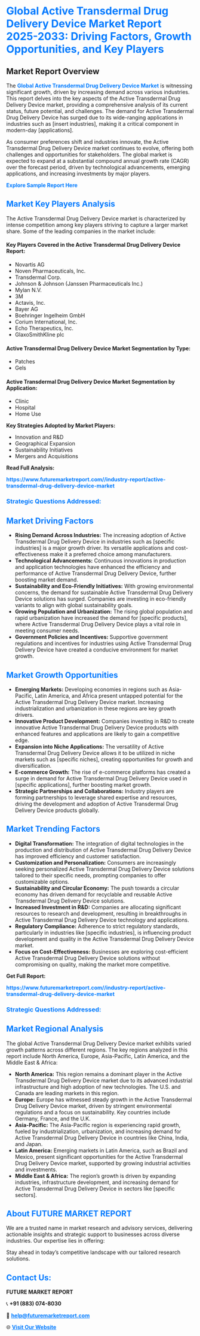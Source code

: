 <h1 style="color: #007BFF;">Global Active Transdermal Drug Delivery Device Market Report 2025-2033: Driving Factors, Growth Opportunities, and Key Players</h1>

<section id="overview">
<h2>Market Report Overview</h2>
<p>The <a href="https://www.futuremarketreport.com//industry-report/active-transdermal-drug-delivery-device-market" style="color: #007BFF; text-decoration: none;"><strong>Global Active Transdermal Drug Delivery Device Market</strong></a> is witnessing significant growth, driven by increasing demand across various industries. This report delves into the key aspects of the Active Transdermal Drug Delivery Device market, providing a comprehensive analysis of its current status, future potential, and challenges. The demand for Active Transdermal Drug Delivery Device has surged due to its wide-ranging applications in industries such as [insert industries], making it a critical component in modern-day [applications].</p>
<p>As consumer preferences shift and industries innovate, the Active Transdermal Drug Delivery Device market continues to evolve, offering both challenges and opportunities for stakeholders. The global market is expected to expand at a substantial compound annual growth rate (CAGR) over the forecast period, driven by technological advancements, emerging applications, and increasing investments by major players.</p>
</section>

<section id="overview">
<p><a href="https://www.futuremarketreport.com//request-sample/reportId=55029" style="color: #007BFF; text-decoration: none;"><strong>Explore Sample Report Here</strong></a></p>
</section>

<section id="key-players">
<h2 style="color: #007BFF;">Market Key Players Analysis</h2>
<p>The Active Transdermal Drug Delivery Device market is characterized by intense competition among key players striving to capture a larger market share. Some of the leading companies in the market include:</p>
<h4>Key Players Covered in the Active Transdermal Drug Delivery Device Report:</h4>
<ul><li>Novartis AG</li><li>Noven Pharmaceuticals, Inc.</li><li>Transdermal Corp.</li><li>Johnson &amp; Johnson (Janssen Pharmaceuticals Inc.)</li><li>Mylan N.V.</li><li>3M</li><li>Actavis, Inc.</li><li>Bayer AG</li><li>Boehringer Ingelheim GmbH</li><li>Corium International, Inc.</li><li>Echo Therapeutics, Inc.</li><li>GlaxoSmithKline plc</li></ul>
<h4>Active Transdermal Drug Delivery Device Market Segmentation by Type:</h4>
<ul><li>Patches</li><li>Gels</li></ul>

<h4>Active Transdermal Drug Delivery Device Market Segmentation by Application:</h4>
<ul><li>Clinic</li><li>Hospital</li><li>Home Use</li></ul>
<p><strong>Key Strategies Adopted by Market Players:</strong></p>
<ul>
<li>Innovation and R&D</li>
<li>Geographical Expansion</li>
<li>Sustainability Initiatives</li>
<li>Mergers and Acquisitions</li>
</ul>
</section>

<section>
<p><strong>Read Full Analysis: </strong></p><a href="https://www.futuremarketreport.com//industry-report/active-transdermal-drug-delivery-device-market" style="color: #007BFF; text-decoration: none;"><strong>https://www.futuremarketreport.com//industry-report/active-transdermal-drug-delivery-device-market</strong></a>
<h3 style="color: #007BFF;">Strategic Questions Addressed:</h3>
</section>

<section id="driving-factors">
<h2 style="color: #007BFF;">Market Driving Factors</h2>
<ul>
<li><strong>Rising Demand Across Industries:</strong> The increasing adoption of Active Transdermal Drug Delivery Device in industries such as [specific industries] is a major growth driver. Its versatile applications and cost-effectiveness make it a preferred choice among manufacturers.</li>
<li><strong>Technological Advancements:</strong> Continuous innovations in production and application technologies have enhanced the efficiency and performance of Active Transdermal Drug Delivery Device, further boosting market demand.</li>
<li><strong>Sustainability and Eco-Friendly Initiatives:</strong> With growing environmental concerns, the demand for sustainable Active Transdermal Drug Delivery Device solutions has surged. Companies are investing in eco-friendly variants to align with global sustainability goals.</li>
<li><strong>Growing Population and Urbanization:</strong> The rising global population and rapid urbanization have increased the demand for [specific products], where Active Transdermal Drug Delivery Device plays a vital role in meeting consumer needs.</li>
<li><strong>Government Policies and Incentives:</strong> Supportive government regulations and incentives for industries using Active Transdermal Drug Delivery Device have created a conducive environment for market growth.</li>
</ul>
</section>

<section id="growth-opportunities">
<h2 style="color: #007BFF;">Market Growth Opportunities</h2>
<ul>
<li><strong>Emerging Markets:</strong> Developing economies in regions such as Asia-Pacific, Latin America, and Africa present untapped potential for the Active Transdermal Drug Delivery Device market. Increasing industrialization and urbanization in these regions are key growth drivers.</li>
<li><strong>Innovative Product Development:</strong> Companies investing in R&D to create innovative Active Transdermal Drug Delivery Device products with enhanced features and applications are likely to gain a competitive edge.</li>
<li><strong>Expansion into Niche Applications:</strong> The versatility of Active Transdermal Drug Delivery Device allows it to be utilized in niche markets such as [specific niches], creating opportunities for growth and diversification.</li>
<li><strong>E-commerce Growth:</strong> The rise of e-commerce platforms has created a surge in demand for Active Transdermal Drug Delivery Device used in [specific applications], further boosting market growth.</li>
<li><strong>Strategic Partnerships and Collaborations:</strong> Industry players are forming partnerships to leverage shared expertise and resources, driving the development and adoption of Active Transdermal Drug Delivery Device products globally.</li>
</ul>
</section>

<section id="trending-factors">
<h2 style="color: #007BFF;">Market Trending Factors</h2>
<ul>
<li><strong>Digital Transformation:</strong> The integration of digital technologies in the production and distribution of Active Transdermal Drug Delivery Device has improved efficiency and customer satisfaction.</li>
<li><strong>Customization and Personalization:</strong> Consumers are increasingly seeking personalized Active Transdermal Drug Delivery Device solutions tailored to their specific needs, prompting companies to offer customizable options.</li>
<li><strong>Sustainability and Circular Economy:</strong> The push towards a circular economy has driven demand for recyclable and reusable Active Transdermal Drug Delivery Device solutions.</li>
<li><strong>Increased Investment in R&D:</strong> Companies are allocating significant resources to research and development, resulting in breakthroughs in Active Transdermal Drug Delivery Device technology and applications.</li>
<li><strong>Regulatory Compliance:</strong> Adherence to strict regulatory standards, particularly in industries like [specific industries], is influencing product development and quality in the Active Transdermal Drug Delivery Device market.</li>
<li><strong>Focus on Cost-Effectiveness:</strong> Businesses are exploring cost-efficient Active Transdermal Drug Delivery Device solutions without compromising on quality, making the market more competitive.</li>
</ul>
</section>

<section>
<p><strong>Get Full Report: </strong></p><a href="https://www.futuremarketreport.com//industry-report/active-transdermal-drug-delivery-device-market" style="color: #007BFF; text-decoration: none;"><strong>https://www.futuremarketreport.com//industry-report/active-transdermal-drug-delivery-device-market</strong></a>
<h3 style="color: #007BFF;">Strategic Questions Addressed:</h3>
</section>


<section id="regional-analysis">
<h2 style="color: #007BFF;">Market Regional Analysis</h2>
<p>The global Active Transdermal Drug Delivery Device market exhibits varied growth patterns across different regions. The key regions analyzed in this report include North America, Europe, Asia-Pacific, Latin America, and the Middle East & Africa:</p>
<ul>
<li><strong>North America:</strong> This region remains a dominant player in the Active Transdermal Drug Delivery Device market due to its advanced industrial infrastructure and high adoption of new technologies. The U.S. and Canada are leading markets in this region.</li>
<li><strong>Europe:</strong> Europe has witnessed steady growth in the Active Transdermal Drug Delivery Device market, driven by stringent environmental regulations and a focus on sustainability. Key countries include Germany, France, and the U.K.</li>
<li><strong>Asia-Pacific:</strong> The Asia-Pacific region is experiencing rapid growth, fueled by industrialization, urbanization, and increasing demand for Active Transdermal Drug Delivery Device in countries like China, India, and Japan.</li>
<li><strong>Latin America:</strong> Emerging markets in Latin America, such as Brazil and Mexico, present significant opportunities for the Active Transdermal Drug Delivery Device market, supported by growing industrial activities and investments.</li>
<li><strong>Middle East & Africa:</strong> The region’s growth is driven by expanding industries, infrastructure development, and increasing demand for Active Transdermal Drug Delivery Device in sectors like [specific sectors].</li>
</ul>
</section>

<footer>
<h2 style="color: #007BFF;">About FUTURE MARKET REPORT</h2>
<p>We are a trusted name in market research and advisory services, delivering actionable insights and strategic support to businesses across diverse industries. Our expertise lies in offering:</p>

<p>Stay ahead in today’s competitive landscape with our tailored research solutions.</p>

<h2 style="color: #007BFF;">Contact Us:</h2>
<p><strong>FUTURE MARKET REPORT</strong></p>
<p>📞 <strong>+91 (883) 074-8030</strong></p>
<p>📧 <strong><a href="mailto:help@futuremarketreport.com" style="color: #007BFF;">help@futuremarketreport.com</a></strong></p>
<p>🌐 <strong><a href="https://www.futuremarketreport.com/" style="color: #007BFF;">Visit Our Website</a></strong></p>
</footer>